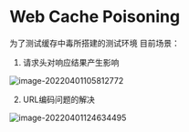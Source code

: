 # Web Cache Poisoning

为了测试缓存中毒所搭建的测试环境
目前场景：

1. 请求头对响应结果产生影响

![image-20220401105812772](https://firewore.oss-cn-beijing.aliyuncs.com/imgs/image-20220401105812772.png)

2.  URL编码问题的解决

![image-20220401124634495](https://firewore.oss-cn-beijing.aliyuncs.com/imgs/image-20220401124634495.png)
